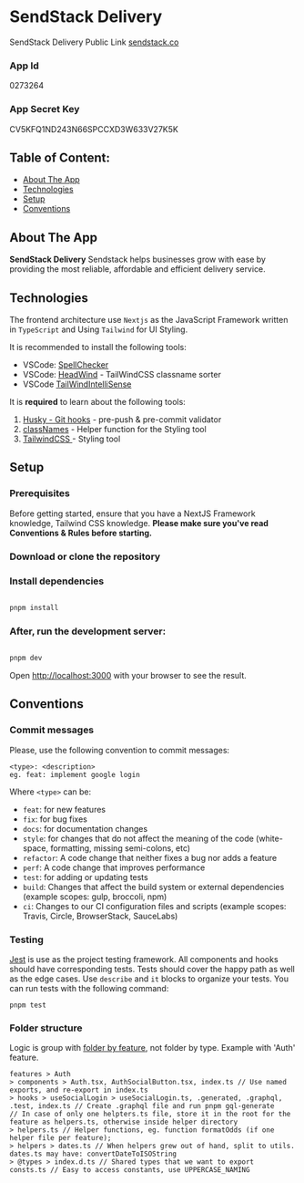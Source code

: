 # SendStack Delivery

SendStack Delivery Public Link [sendstack.co](https://SendStackDelivery.co)

### App Id

0273264

### App Secret Key

CV5KFQ1ND243N66SPCCXD3W633V27K5K

## Table of Content:

- [About The App](#about-the-app)
- [Technologies](#technologies)
- [Setup](#setup)
- [Conventions](#conventions-&-rules)

## About The App

**SendStack Delivery** Sendstack helps businesses grow with ease by providing the most reliable, affordable and efficient delivery service.

## Technologies

The frontend architecture use `Nextjs` as the JavaScript Framework written in `TypeScript` and Using `Tailwind` for UI Styling.

It is recommended to install the following tools:

- VSCode: [SpellChecker](https://marketplace.visualstudio.com/items?itemName=streetsidesoftware.code-spell-checker)
- VSCode: [HeadWind](https://marketplace.visualstudio.com/items?itemName=heybourn.headwind) - TailWindCSS classname sorter
- VSCode [TailWindIntelliSense](https://marketplace.visualstudio.com/items?itemName=bradlc.vscode-tailwindcss)

It is **required** to learn about the following tools:

1. [Husky - Git hooks](https://typicode.github.io/husky/#/) - pre-push & pre-commit validator
2. [classNames](https://github.com/JedWatson/classnames) - Helper function for the Styling tool
3. [TailwindCSS ](https://tailwindcss.com/) - Styling tool

## Setup

### Prerequisites

Before getting started, ensure that you have a NextJS Framework knowledge, Tailwind CSS knowledge. **Please make sure you've read Conventions & Rules before starting.**

### Download or clone the repository

### Install dependencies

```bash

pnpm install
```

### After, run the development server:

```bash

pnpm dev
```

Open [http://localhost:3000](http://localhost:3000) with your browser to see the result.

## Conventions

### Commit messages

Please, use the following convention to commit messages:

    <type>: <description>
    eg. feat: implement google login

Where `<type>` can be:

- `feat`: for new features
- `fix`: for bug fixes
- `docs`: for documentation changes
- `style`: for changes that do not affect the meaning of the code (white-space, formatting, missing semi-colons, etc)
- `refactor`: A code change that neither fixes a bug nor adds a feature
- `perf`: A code change that improves performance
- `test`: for adding or updating tests
- `build`: Changes that affect the build system or external dependencies (example scopes: gulp, broccoli, npm)
- `ci`: Changes to our CI configuration files and scripts (example scopes: Travis, Circle, BrowserStack, SauceLabs)

### Testing

[Jest](https://jestjs.io/) is use as the project testing framework. All components and hooks should have corresponding tests. Tests should cover the happy path as well as the edge cases. Use `describe` and `it` blocks to organize your tests. You can run tests with the following command:

    pnpm test

### Folder structure

Logic is group with [folder by feature](https://softwareengineering.stackexchange.com/questions/338597/folder-by-type-or-folder-by-feature), not folder by type.
Example with 'Auth' feature.

```
features > Auth
> components > Auth.tsx, AuthSocialButton.tsx, index.ts // Use named exports, and re-export in index.ts
> hooks > useSocialLogin > useSocialLogin.ts, .generated, .graphql, .test, index.ts // Create .graphql file and run pnpm gql-generate
// In case of only one helpters.ts file, store it in the root for the feature as helpers.ts, otherwise inside helper directory
> helpers.ts // Helper functions, eg. function formatOdds (if one helper file per feature);
> helpers > dates.ts // When helpers grew out of hand, split to utils. dates.ts may have: convertDateToISOString
> @types > index.d.ts // Shared types that we want to export
consts.ts // Easy to access constants, use UPPERCASE_NAMING

```
